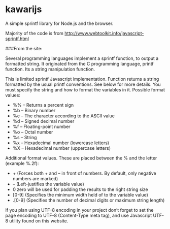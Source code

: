 kawarijs
========

A simple sprintf library for Node.js and the browser.

Majority of the code is from http://www.webtoolkit.info/javascript-sprintf.html

###From the site:

Several programming languages implement a sprintf function, to output a formatted string. It originated from the C programming language, printf function. Its a string manipulation function.

This is limited sprintf Javascript implementation. Function returns a string formatted by the usual printf conventions. See below for more details. You must specify the string and how to format the variables in it. Possible format values:

* %% – Returns a percent sign
* %b – Binary number
* %c – The character according to the ASCII value
* %d – Signed decimal number
* %f – Floating-point number
* %o – Octal number
* %s – String
* %x – Hexadecimal number (lowercase letters)
* %X – Hexadecimal number (uppercase letters)

Additional format values. These are placed between the % and the letter (example %.2f):

* \+ (Forces both + and – in front of numbers. By default, only negative numbers are marked)
* – (Left-justifies the variable value)
* 0 zero will be used for padding the results to the right string size
* \[0-9] (Specifies the minimum width held of to the variable value)
* .\[0-9] (Specifies the number of decimal digits or maximum string length)

If you plan using UTF-8 encoding in your project don’t forget to set the page encoding to UTF-8 (Content-Type meta tag), and use Javascript UTF-8 utility found on this website.
